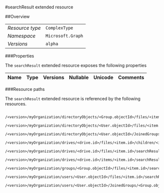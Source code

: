 #searchResult extended resource

 



##Overview

|  |  | 
| :-- | :-- | 
| _Resource type_ | `ComplexType` | 
| _Namespace_ | `Microsoft.Graph` | 
| _Versions_ | `alpha` | 


###Properties

The `searchResult` extended resource exposes the following properties 

| Name | Type | Versions | Nullable | Unicode | Comments | 
| :-- | :-- | :-- | :-- | :-- | :-- | 


###Resource paths

The `searchResult` extended resource is referenced by the following resources. 

```
	/<version>/myOrganization/directoryObjects/<Group.objectId>/files/<item.id>/searchResult
	/<version>/myOrganization/directoryObjects/<User.objectId>/files/<item.id>/searchResult
	/<version>/myOrganization/directoryObjects/<User.objectId>/JoinedGroups/<Group.objectId>/files/<item.id>/searchResult
	/<version>/myOrganization/drives/<drive.id>/files/<item.id>/children/<item.id>/searchResult
	/<version>/myOrganization/drives/<drive.id>/files/<item.id>/searchResult
	/<version>/myOrganization/drives/<drive.id>/items/<item.id>/searchResult
	/<version>/myOrganization/groups/<Group.objectId>/files/<item.id>/searchResult
	/<version>/myOrganization/users/<User.objectId>/files/<item.id>/searchResult
	/<version>/myOrganization/users/<User.objectId>/JoinedGroups/<Group.objectId>/files/<item.id>/searchResult
```





<!-- {
"type": "#page.annotation",
"tocPath": "ComplexType/searchResult",
"tocItems": {
	"ComplexType/searchResult/Overview": "#overview",
	"ComplexType/searchResult/Operations": "#operations"
}
"section": "documentation"
} -->